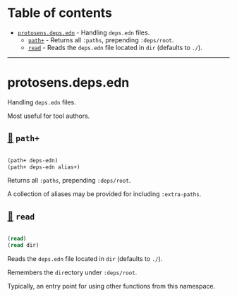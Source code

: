 # Table of contents
-  [`protosens.deps.edn`](#protosens.deps.edn)  - Handling <code>deps.edn</code> files.
    -  [`path+`](#protosens.deps.edn/path+) - Returns all <code>:paths</code>, prepending <code>:deps/root</code>.
    -  [`read`](#protosens.deps.edn/read) - Reads the <code>deps.edn</code> file located in <code>dir</code> (defaults to <code>./</code>).

-----
# <a name="protosens.deps.edn">protosens.deps.edn</a>


Handling `deps.edn` files.
  
   Most useful for tool authors.




## <a name="protosens.deps.edn/path+">[:page_facing_up:](https://github.com/protosens/monorepo.cljc/blob/develop/module/deps.edn/src/main/clj/protosens/deps/edn.clj#L45-L67) `path+`</a>
``` clojure

(path+ deps-edn)
(path+ deps-edn alias+)
```


Returns all `:paths`, prepending `:deps/root`.
  
   A collection of aliases may be provided for including `:extra-paths`.

## <a name="protosens.deps.edn/read">[:page_facing_up:](https://github.com/protosens/monorepo.cljc/blob/develop/module/deps.edn/src/main/clj/protosens/deps/edn.clj#L18-L39) `read`</a>
``` clojure

(read)
(read dir)
```


Reads the `deps.edn` file located in `dir` (defaults to `./`).
  
   Remembers the `dir`ectory under `:deps/root`.
  
   Typically, an entry point for using other functions from this namespace.
